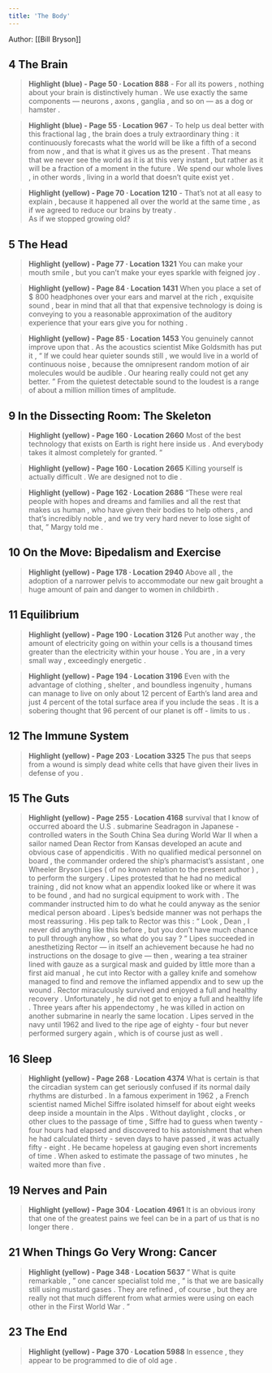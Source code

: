 ```yaml
---
title: 'The Body'
---
```


Author: [[Bill Bryson]]

## 4 The Brain

> **Highlight (blue) - Page 50 · Location 888** - For all its powers , nothing about your brain is distinctively human . We use exactly the same components — neurons , axons , ganglia , and so on — as a dog or hamster .

> **Highlight (blue) - Page 55 · Location 967** - To help us deal better with this fractional lag , the brain does a truly extraordinary thing : it continuously forecasts what the world will be like a fifth of a second from now , and that is what it gives us as the present . That means that we never see the world as it is at this very instant , but rather as it will be a fraction of a moment in the future . We spend our whole lives , in other words , living in a world that doesn’t quite exist yet .

> **Highlight (yellow) - Page 70 · Location 1210** - That’s not at all easy to explain , because it happened all over the world at the same time , as if we agreed to reduce our brains by treaty .  
> As if we stopped growing old?

## 5 The Head

> **Highlight (yellow) - Page 77 · Location 1321** You can make your mouth smile , but you can’t make your eyes sparkle with feigned joy .

> **Highlight (yellow) - Page 84 · Location 1431** When you place a set of \$ 800 headphones over your ears and marvel at the rich , exquisite sound , bear in mind that all that that expensive technology is doing is conveying to you a reasonable approximation of the auditory experience that your ears give you for nothing .

> **Highlight (yellow) - Page 85 · Location 1453** You genuinely cannot improve upon that . As the acoustics scientist Mike Goldsmith has put it , “ If we could hear quieter sounds still , we would live in a world of continuous noise , because the omnipresent random motion of air molecules would be audible . Our hearing really could not get any better. ” From the quietest detectable sound to the loudest is a range of about a million million times of amplitude.

## 9 In the Dissecting Room: The Skeleton

> **Highlight (yellow) - Page 160 · Location 2660** Most of the best technology that exists on Earth is right here inside us . And everybody takes it almost completely for granted. ”

> **Highlight (yellow) - Page 160 · Location 2665** Killing yourself is actually difficult . We are designed not to die .

> **Highlight (yellow) - Page 162 · Location 2686** “These were real people with hopes and dreams and families and all the rest that makes us human , who have given their bodies to help others , and that’s incredibly noble , and we try very hard never to lose sight of that, ” Margy told me .

## 10 On the Move: Bipedalism and Exercise

> **Highlight (yellow) - Page 178 · Location 2940** Above all , the adoption of a narrower pelvis to accommodate our new gait brought a huge amount of pain and danger to women in childbirth .

## 11 Equilibrium

> **Highlight (yellow) - Page 190 · Location 3126** Put another way , the amount of electricity going on within your cells is a thousand times greater than the electricity within your house . You are , in a very small way , exceedingly energetic .

> **Highlight (yellow) - Page 194 · Location 3196** Even with the advantage of clothing , shelter , and boundless ingenuity , humans can manage to live on only about 12 percent of Earth’s land area and just 4 percent of the total surface area if you include the seas . It is a sobering thought that 96 percent of our planet is off - limits to us .

## 12 The Immune System

> **Highlight (yellow) - Page 203 · Location 3325** The pus that seeps from a wound is simply dead white cells that have given their lives in defense of you .

## 15 The Guts

> **Highlight (yellow) - Page 255 · Location 4168** survival that I know of occurred aboard the U.S . submarine Seadragon in Japanese - controlled waters in the South China Sea during World War II when a sailor named Dean Rector from Kansas developed an acute and obvious case of appendicitis . With no qualified medical personnel on board , the commander ordered the ship’s pharmacist’s assistant , one Wheeler Bryson Lipes ( of no known relation to the present author ) , to perform the surgery . Lipes protested that he had no medical training , did not know what an appendix looked like or where it was to be found , and had no surgical equipment to work with . The commander instructed him to do what he could anyway as the senior medical person aboard . Lipes’s bedside manner was not perhaps the most reassuring . His pep talk to Rector was this : “ Look , Dean , I never did anything like this before , but you don’t have much chance to pull through anyhow , so what do you say ? ” Lipes succeeded in anesthetizing Rector — in itself an achievement because he had no instructions on the dosage to give — then , wearing a tea strainer lined with gauze as a surgical mask and guided by little more than a first aid manual , he cut into Rector with a galley knife and somehow managed to find and remove the inflamed appendix and to sew up the wound . Rector miraculously survived and enjoyed a full and healthy recovery . Unfortunately , he did not get to enjoy a full and healthy life . Three years after his appendectomy , he was killed in action on another submarine in nearly the same location . Lipes served in the navy until 1962 and lived to the ripe age of eighty - four but never performed surgery again , which is of course just as well .

## 16 Sleep

> **Highlight (yellow) - Page 268 · Location 4374** What is certain is that the circadian system can get seriously confused if its normal daily rhythms are disturbed . In a famous experiment in 1962 , a French scientist named Michel Siffre isolated himself for about eight weeks deep inside a mountain in the Alps . Without daylight , clocks , or other clues to the passage of time , Siffre had to guess when twenty - four hours had elapsed and discovered to his astonishment that when he had calculated thirty - seven days to have passed , it was actually fifty - eight . He became hopeless at gauging even short increments of time . When asked to estimate the passage of two minutes , he waited more than five .

## 19 Nerves and Pain

> **Highlight (yellow) - Page 304 · Location 4961** It is an obvious irony that one of the greatest pains we feel can be in a part of us that is no longer there .

## 21 When Things Go Very Wrong: Cancer

> **Highlight (yellow) - Page 348 · Location 5637** “ What is quite remarkable , ” one cancer specialist told me , “ is that we are basically still using mustard gases . They are refined , of course , but they are really not that much different from what armies were using on each other in the First World War . ”

## 23 The End

> **Highlight (yellow) - Page 370 · Location 5988** In essence , they appear to be programmed to die of old age .

